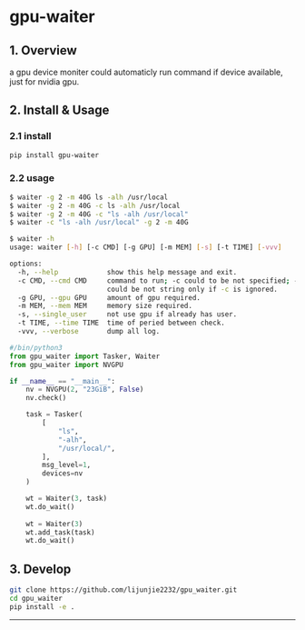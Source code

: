 # gpu-waiter

## 1. Overview

a gpu device moniter could automaticly run command if device available, just for nvidia gpu.

## 2. Install & Usage

### 2.1 install

```bash
pip install gpu-waiter
```

### 2.2 usage


```bash
$ waiter -g 2 -m 40G ls -alh /usr/local
$ waiter -g 2 -m 40G -c ls -alh /usr/local
$ waiter -g 2 -m 40G -c "ls -alh /usr/local"
$ waiter -c "ls -alh /usr/local" -g 2 -m 40G

$ waiter -h
usage: waiter [-h] [-c CMD] [-g GPU] [-m MEM] [-s] [-t TIME] [-vvv]

options:
  -h, --help            show this help message and exit.
  -c CMD, --cmd CMD     command to run; -c could to be not specified; -c could be ignored but command should be posed at the end of shell setence; command
                        could be not string only if -c is ignored.
  -g GPU, --gpu GPU     amount of gpu required.
  -m MEM, --mem MEM     memory size required.
  -s, --single_user     not use gpu if already has user.
  -t TIME, --time TIME  time of peried between check.
  -vvv, --verbose       dump all log.
```

```python
#/bin/python3
from gpu_waiter import Tasker, Waiter
from gpu_waiter import NVGPU

if __name__ == "__main__":
    nv = NVGPU(2, "23GiB", False)
    nv.check()

    task = Tasker(
        [
            "ls",
            "-alh",
            "/usr/local/",
        ],
        msg_level=1,
        devices=nv
    )

    wt = Waiter(3, task)
    wt.do_wait()
    
    wt = Waiter(3)
    wt.add_task(task)
    wt.do_wait()

```

## 3. Develop

```bash
git clone https://github.com/lijunjie2232/gpu_waiter.git
cd gpu_waiter
pip install -e .
```
---
